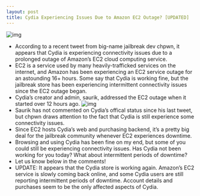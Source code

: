 ```yaml
---
layout: post
title: Cydia Experiencing Issues Due to Amazon EC2 Outage? [UPDATED]
---
```

![img](http://media.idownloadblog.com/wp-content/uploads/2011/04/Cydia-down-due-to-Amazon-EC2-e1303437653769.png)
* According to a recent tweet from big-name jailbreak dev chpwn, it appears that Cydia is experiencing connectivity issues due to a prolonged outage of Amazon’s EC2 cloud computing service.
* EC2 is a service used by many heavily-trafficked services on the internet, and Amazon has been experiencing an EC2 service outage for an astounding 16+ hours. Some say that Cydia is working fine, but the jailbreak store has been experiencing intermittent connectivity issues since the EC2 outage began.
* Cydia’s creator and admin, saurik, addressed the EC2 outage when it started over 12 hours ago.
![img](http://media.idownloadblog.com/wp-content/uploads/2011/04/Amazon-EC2-Saurik-e1303438140824.png)
* Saurik has not commented on Cydia’s offical status since his last tweet, but chpwn draws attention to the fact that Cydia is still experience some connectivity issues.
* Since EC2 hosts Cydia’s web and purchasing backend, it’s a pretty big deal for the jailbreak community whenever EC2 experiences downtime.
* Browsing and using Cydia has been fine on my end, but some of you could still be experiencing connectivity issues. Has Cydia not been working for you today? What about intermittent periods of downtime?
* Let us know below in the comments!
* UPDATE: It appears that the Cydia store is working again. Amazon’s EC2 service is slowly coming back online, and some Cydia users are still reporting intermittent periods of downtime. Account details and purchases seem to be the only affected aspects of Cydia.

